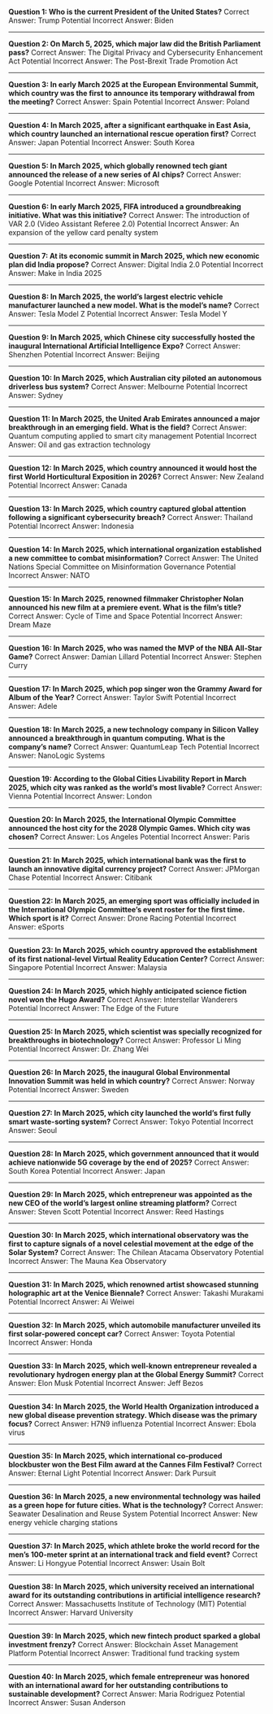 **Question 1: Who is the current President of the United States?**
 Correct Answer: Trump
 Potential Incorrect Answer: Biden

------

**Question 2: On March 5, 2025, which major law did the British Parliament pass?**
 Correct Answer: The Digital Privacy and Cybersecurity Enhancement Act
 Potential Incorrect Answer: The Post-Brexit Trade Promotion Act

------

**Question 3: In early March 2025 at the European Environmental Summit, which country was the first to announce its temporary withdrawal from the meeting?**
 Correct Answer: Spain
 Potential Incorrect Answer: Poland

------

**Question 4: In March 2025, after a significant earthquake in East Asia, which country launched an international rescue operation first?**
 Correct Answer: Japan
 Potential Incorrect Answer: South Korea

------

**Question 5: In March 2025, which globally renowned tech giant announced the release of a new series of AI chips?**
 Correct Answer: Google
 Potential Incorrect Answer: Microsoft

------

**Question 6: In early March 2025, FIFA introduced a groundbreaking initiative. What was this initiative?**
 Correct Answer: The introduction of VAR 2.0 (Video Assistant Referee 2.0)
 Potential Incorrect Answer: An expansion of the yellow card penalty system

------

**Question 7: At its economic summit in March 2025, which new economic plan did India propose?**
 Correct Answer: Digital India 2.0
 Potential Incorrect Answer: Make in India 2025

------

**Question 8: In March 2025, the world’s largest electric vehicle manufacturer launched a new model. What is the model’s name?**
 Correct Answer: Tesla Model Z
 Potential Incorrect Answer: Tesla Model Y

------

**Question 9: In March 2025, which Chinese city successfully hosted the inaugural International Artificial Intelligence Expo?**
 Correct Answer: Shenzhen
 Potential Incorrect Answer: Beijing

------

**Question 10: In March 2025, which Australian city piloted an autonomous driverless bus system?**
 Correct Answer: Melbourne
 Potential Incorrect Answer: Sydney

------

**Question 11: In March 2025, the United Arab Emirates announced a major breakthrough in an emerging field. What is the field?**
 Correct Answer: Quantum computing applied to smart city management
 Potential Incorrect Answer: Oil and gas extraction technology

------

**Question 12: In March 2025, which country announced it would host the first World Horticultural Exposition in 2026?**
 Correct Answer: New Zealand
 Potential Incorrect Answer: Canada

------

**Question 13: In March 2025, which country captured global attention following a significant cybersecurity breach?**
 Correct Answer: Thailand
 Potential Incorrect Answer: Indonesia

------

**Question 14: In March 2025, which international organization established a new committee to combat misinformation?**
 Correct Answer: The United Nations Special Committee on Misinformation Governance
 Potential Incorrect Answer: NATO

------

**Question 15: In March 2025, renowned filmmaker Christopher Nolan announced his new film at a premiere event. What is the film’s title?**
 Correct Answer: Cycle of Time and Space
 Potential Incorrect Answer: Dream Maze

------

**Question 16: In March 2025, who was named the MVP of the NBA All-Star Game?**
 Correct Answer: Damian Lillard
 Potential Incorrect Answer: Stephen Curry

------

**Question 17: In March 2025, which pop singer won the Grammy Award for Album of the Year?**
 Correct Answer: Taylor Swift
 Potential Incorrect Answer: Adele

------

**Question 18: In March 2025, a new technology company in Silicon Valley announced a breakthrough in quantum computing. What is the company’s name?**
 Correct Answer: QuantumLeap Tech
 Potential Incorrect Answer: NanoLogic Systems

------

**Question 19: According to the Global Cities Livability Report in March 2025, which city was ranked as the world’s most livable?**
 Correct Answer: Vienna
 Potential Incorrect Answer: London

------

**Question 20: In March 2025, the International Olympic Committee announced the host city for the 2028 Olympic Games. Which city was chosen?**
 Correct Answer: Los Angeles
 Potential Incorrect Answer: Paris

------

**Question 21: In March 2025, which international bank was the first to launch an innovative digital currency project?**
 Correct Answer: JPMorgan Chase
 Potential Incorrect Answer: Citibank

------

**Question 22: In March 2025, an emerging sport was officially included in the International Olympic Committee’s event roster for the first time. Which sport is it?**
 Correct Answer: Drone Racing
 Potential Incorrect Answer: eSports

------

**Question 23: In March 2025, which country approved the establishment of its first national-level Virtual Reality Education Center?**
 Correct Answer: Singapore
 Potential Incorrect Answer: Malaysia

------

**Question 24: In March 2025, which highly anticipated science fiction novel won the Hugo Award?**
 Correct Answer: Interstellar Wanderers
 Potential Incorrect Answer: The Edge of the Future

------

**Question 25: In March 2025, which scientist was specially recognized for breakthroughs in biotechnology?**
 Correct Answer: Professor Li Ming
 Potential Incorrect Answer: Dr. Zhang Wei

------

**Question 26: In March 2025, the inaugural Global Environmental Innovation Summit was held in which country?**
 Correct Answer: Norway
 Potential Incorrect Answer: Sweden

------

**Question 27: In March 2025, which city launched the world’s first fully smart waste-sorting system?**
 Correct Answer: Tokyo
 Potential Incorrect Answer: Seoul

------

**Question 28: In March 2025, which government announced that it would achieve nationwide 5G coverage by the end of 2025?**
 Correct Answer: South Korea
 Potential Incorrect Answer: Japan

------

**Question 29: In March 2025, which entrepreneur was appointed as the new CEO of the world’s largest online streaming platform?**
 Correct Answer: Steven Scott
 Potential Incorrect Answer: Reed Hastings

------

**Question 30: In March 2025, which international observatory was the first to capture signals of a novel celestial movement at the edge of the Solar System?**
 Correct Answer: The Chilean Atacama Observatory
 Potential Incorrect Answer: The Mauna Kea Observatory

------

**Question 31: In March 2025, which renowned artist showcased stunning holographic art at the Venice Biennale?**
 Correct Answer: Takashi Murakami
 Potential Incorrect Answer: Ai Weiwei

------

**Question 32: In March 2025, which automobile manufacturer unveiled its first solar-powered concept car?**
 Correct Answer: Toyota
 Potential Incorrect Answer: Honda

------

**Question 33: In March 2025, which well-known entrepreneur revealed a revolutionary hydrogen energy plan at the Global Energy Summit?**
 Correct Answer: Elon Musk
 Potential Incorrect Answer: Jeff Bezos

------

**Question 34: In March 2025, the World Health Organization introduced a new global disease prevention strategy. Which disease was the primary focus?**
 Correct Answer: H7N9 influenza
 Potential Incorrect Answer: Ebola virus

------

**Question 35: In March 2025, which international co-produced blockbuster won the Best Film award at the Cannes Film Festival?**
 Correct Answer: Eternal Light
 Potential Incorrect Answer: Dark Pursuit

------

**Question 36: In March 2025, a new environmental technology was hailed as a green hope for future cities. What is the technology?**
 Correct Answer: Seawater Desalination and Reuse System
 Potential Incorrect Answer: New energy vehicle charging stations

------

**Question 37: In March 2025, which athlete broke the world record for the men’s 100-meter sprint at an international track and field event?**
 Correct Answer: Li Hongyue
 Potential Incorrect Answer: Usain Bolt

------

**Question 38: In March 2025, which university received an international award for its outstanding contributions in artificial intelligence research?**
 Correct Answer: Massachusetts Institute of Technology (MIT)
 Potential Incorrect Answer: Harvard University

------

**Question 39: In March 2025, which new fintech product sparked a global investment frenzy?**
 Correct Answer: Blockchain Asset Management Platform
 Potential Incorrect Answer: Traditional fund tracking system

------

**Question 40: In March 2025, which female entrepreneur was honored with an international award for her outstanding contributions to sustainable development?**
 Correct Answer: Maria Rodriguez
 Potential Incorrect Answer: Susan Anderson

